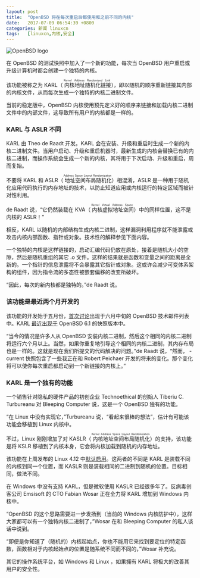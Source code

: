 ```yaml
---
layout: post
title:	"OpenBSD 将在每次重启后都使用和之前不同的内核"
date:	2017-07-09 06:54:39 +0800 
categories:	新闻 linuxcn 
tags:	[linuxcn,内核,安全]
---
```



![OpenBSD logo](/Asserts/Images//attachment/album/201707/09/065441s17rj4etrjujukdj.jpg)


在 OpenBSD 的测试快照中加入了一个新的功能，每次当 OpenBSD 用户重启或升级计算机时都会创建一个独特的内核。


该功能被称之为 KARL（<ruby> 内核地址随机化链接 <rp>  （ </rp> <rt>  Kernel Address Randomized Link </rt> <rp>  ） </rp></ruby>），即以随机的顺序重新链接其内部的内核文件，从而每次生成一个独特的内核二进制文件。


当前的稳定版中，OpenBSD 内核使用预先定义好的顺序来链接和加载内核二进制文件中的内部文件，这导致所有用户的内核都是一样的。


### KARL 与 ASLR 不同


KARL 由 Theo de Raadt 开发。KARL 会在安装、升级和重启时生成一个新的内核二进制文件。当用户启动、升级和重启机器时，最新生成的内核会替换已有的内核二进制，而操作系统会生成一个新的内核，其将用于下次启动、升级和重启，周而复始。


不要将 KARL 和 ASLR（<ruby> 地址空间布局随机化 <rp>  （ </rp> <rt>  Address Space Layout Randomization </rt> <rp>  ） </rp></ruby>）相混淆，ASLR 是一种用于随机化应用代码执行的内存地址的技术，以防止知道应用或内核运行的特定区域而被针对性利用。


de Raadt 说，“它仍然装载在 KVA（<ruby> 内核虚拟地址空间 <rp>  （ </rp> <rt>  Kernel Virtual Address Space </rt> <rp>  ） </rp></ruby>）中的同样位置，这不是内核的 ASLR！”


相反，KARL 以随机的内部结构生成内核二进制，这样漏洞利用程序就不能泄露或攻击内核内部函数、指针或对象。技术性的解释参见下面内容。


一个独特的内核是这样链接的，启动汇编代码仍放在原处，接着是随机大小的空隙，然后是随机重组的其它 .o 文件。这样的结果就是函数和变量之间的距离是全新的。一个指针的信息泄露将不会暴露其它指针或对象。这或许会减少可变体系架构的组件，因为指令流的多态性被嵌套偏移的改变所破坏。


“因此，每次的新内核都是独特的。”de Raadt 说。


### 该功能是最近两个月开发的


该功能的开发始于五月份，[首次讨论](https://marc.info/?l=openbsd-tech&m=149732026405941&w=2)出现于六月中旬的 OpenBSD 技术邮件列表中。KARL [最近出现于](http://marc.info/?l=openbsd-tech&m=149887978201230) OpenBSD 6.1 的快照版本中。


“当今的情况是许多人从 OpenBSD 安装内核二进制，然后这个相同的内核二进制将运行六个月以上。当然，如果你重复地引导这个相同的内核二进制，其内存布局也是一样的。这就是现在我们所提交的代码解决的问题。”de Raadt 说，“然而， -current 快照包含了一些我正在和 Robert Peichaer 开发的将来的变化。那个变化将可以使你每次重启都启动到一个新链接的内核上。”


### KARL 是一个独有的功能


一个销售针对隐私的硬件产品的初创企业 Technoethical 的创始人 Tiberiu C. Turbureanu 对 Bleeping Computer 说，这是一个 OpenBSD 独有的功能。


“在 Linux 中没有实现它，”Turbureanu 说，“看起来很棒的想法”，估计有可能该功能会移植到 Linux 内核中。


不过，Linux 刚刚增加了对 KASLR（<ruby> 内核地址空间布局随机化 <rp>  （ </rp> <rt>  Kernel Address Space Layout Randomization </rt> <rp>  ） </rp></ruby>）的支持，该功能是将 KSLR 移植到了内核本身，它会将内核加载到随机的内存地址。


该功能在上周发布的 Linux 4.12 中[默认启用](https://www.phoronix.com/scan.php?page=news_item&px=KASLR-Default-Linux-4.12)。这两者的不同是 KARL 是装载不同的内核到同一个位置，而 KASLR 则是装载相同的二进制到随机的位置。目标相同，做法不同。


在 Windows 中没有支持 KARL，但是微软使用 KASLR 已经很多年了。反病毒创客公司 Emsisoft 的 CTO Fabian Wosar 正在全力将 KARL 增加到 Windows 内核中。


“OpenBSD 的这个思路需要进一步发扬到（当前的 Windows 内核防护中），这样大家都可以有一个独特内核二进制了，”Wosar 在和 Bleeping Computer 的私人谈话中说到。


“即便是你知道了（随机的）内核起始点，你也不能用它来找到要定位的特定函数，函数相对于内核起始点的位置是随系统不同而不同的，”Wosar 补充说。


其它的操作系统平台，如 Windows 和 Linux ，如果拥有 KARL 将极大的改善其用户的安全性。
